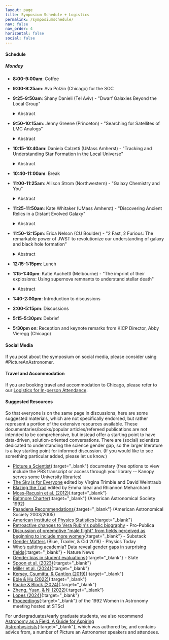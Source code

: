 ```yaml
---
layout: page
title: Symposium Schedule + Logistics
permalink: /symposiumschedule/
nav: false
nav_order: 4
horizontal: false
social: false
---
```


#### Schedule

##### Monday
- **8:00-9:00am**: Coffee
- **9:00-9:25am**: Ava Polzin (Chicago) for the SOC
- **9:25-9:50am**: Shany Danieli (Tel Aviv) - "Dwarf Galaxies Beyond the Local Group"
		<details>
		<summary> Abstract </summary>
		Low-mass (dwarf) galaxies are key to probing dark matter and galaxy formation on small scales but remain challenging to detect and study. Research has largely focused on Milky Way satellites, but advances in telescopes and imaging now enable studies beyond the Local Group. I will review obstacles to studying distant dwarfs, highlight discoveries revealing their remarkable diversity, and discuss size-mass outliers, dark matter variations, and globular cluster populations. I will conclude with ongoing and future surveys essential for mapping the broader dwarf galaxy population.
		</details>

- **9:50-10:15am**: Jenny Greene (Princeton) - "Searching for Satellites of LMC Analogs"
		<details>
		<summary> Abstract </summary>
		Low-mass dwarf galaxies with stellar masses less than a billion suns have provided some of the most stringent tests of the nature of dark matter on small scales. Large new samples of such galaxies are efficiently selected as satellites of Milky-Way mass galaxies. However, interesting new tests of the nature of dark matter and galaxy evolution are opened if we can chart the satellites systems of LMC analogs as well. I will present initial results from the first eight hosts in ELVES-Dwarf, which uses the surface brightness fluctuation technique to efficiently find galaxy groups around low-mass hosts.
		</details>

- **10:15-10:40am**: Daniela Calzetti (UMass Amherst) - "Tracking and Understanding Star Formation in the Local Universe"
		<details>
		<summary> Abstract </summary>
		Our ability to trace star formation and the ensuing stellar feedback hinges on our ability to measure star formation rates with accuracy. This usually implies understanding how tracers may be affected by extraneous contributions, e.g., from older stellar populations non involved in the star formation. I will provide a short review of the current status of star formation rate tracers and how they reflect the complex multi-scale ecosystem of galaxies.
		</details>

- **10:40-11:00am**: Break
- **11:00-11:25am**: Allison Strom (Northwestern) - "Galaxy Chemistry and You"
		<details>
		<summary> Abstract </summary>
		The chemistry of gas and stars in galaxies connects many seemingly disparate areas of astrophysics, from planet formation and stellar evolution to the enrichment and physical state of the circumgalactic and intergalactic media. Because heavy elements are the end product of converting gas to stars, the abundance and distribution of different elements in and around galaxies tells the story of how galaxies grow and change over time. Astronomers have been studying the chemistry of galaxies outside the Milky Way for well over 50 years, but only in the last decade have detailed studies of galaxy enrichment in the distant universe been possible. Using premier facilities like the Keck Telescopes and the James Webb Space Telescope, we have made significant advances in characterizing galaxies that were forming at early times---particularly during "Cosmic Noon," the period 8-12 Gyr ago when about half of all the stars in the universe were formed. I will discuss how innovative techniques for determining galaxy chemistry have helped to create a more nuanced picture of these young systems and allowed us to make connections between galaxies, their stellar populations, and their gaseous environments over cosmic time.
		</details>

- **11:25-11:50am**: Kate Whitaker (UMass Amherst) - "Discovering Ancient Relics in a Distant Evolved Galaxy"
		<details>
		<summary> Abstract </summary>
		Globular clusters are some of the oldest bound structures in the Universe and thus hold clues to the earliest epochs of star formation and galaxy assembly.  However,  accurate age measurements of ancient star clusters are challenging due to the age-metallicity degeneracy. In this talk, I will share the discovery of a large population of globular cluster candidates within the 'Relic', a massive, evolved galaxy existing only 2.5 billion years after the Big Bang.  The Relic is a unique laboratory that enables the first connection between long-lived, high-redshift star clusters and local stellar populations, offering insights into the early stages of globular cluster evolution and the broader processes of galaxy assembly.  Through personal anecdotes centered around being a woman, a mother, an astronomer, and a mentor, I will also weave into this story a few of my own lessons learned over the course of my career.
		</details>

- **11:50-12:15pm**: Erica Nelson (CU Boulder) - "2 Fast, 2 Furious: The remarkable power of JWST to revolutionize our understanding of galaxy and black hole formation"
		<details>
		<summary> Abstract </summary>
		The launch and commissioning of the James Webb Space Telescope is ushering in a new era in our understanding of our cosmic origins. Galaxies are a fundamental building block of the universe, yet how they formed has remained enigmatic owing to our inability to observe them at early cosmic times. In just the first two and a half years of data, JWST has already upended our understanding of galaxy and black hole growth in the early universe. In this talk I will discuss some of the surprising results that have come out of our work with JWST and their impact on our understanding of the formation and evolution of galaxies. This includes remarkably mature galaxies at early times, galaxies so luminous they allow us to see much further back in time than we thought possible, overmassive black holes, bulges where we thought there were none, and a new method for measuring kinematics that has revealed a monstrous spinning disk 1 billion years after the big bang. Galaxy and black hole growth in the early universe appears to have happened much more rapidly than previously thought, defying predictions from theoretical models. I’ll conclude with a discussion of where the field is moving and the rich discovery space in this new era of extragalactic astrophysics.
		</details>

- **12:15-1:15pm**: Lunch
- **1:15-1:40pm**: Katie Auchettl (Melbourne) - "The imprint of their explosions: Using supernova remnants to understand stellar death"
		<details>
		<summary> Abstract </summary>
		One of the most uncertain aspects related to our understanding of the end points of stellar evolution is the link between the progenitor star and the nature of the supernova explosion that the progenitor will undergo. Even though hundreds of supernovae are discovered each year by optical surveys, these sources are usually too distant to resolve the ejecta and immediate surrounding of the exploded star. However, due to their long lifetimes and close proximity, supernova remnants which are the long lived structures that result from the supernova explosion of either a white dwarf or a massive star, provide us with a unique opportunity to study supernova explosion and dynamics up close and in detail. In this talk, I will highlight some recent advances that have been made in the understanding of supernovae and their progenitors using multi-wavelength studies of supernovae and their remnants.
		</details>

- **1:40-2:00pm**: Introduction to discussions
- **2:00-5:15pm**: Discussions
- **5:15-5:30pm**: Debrief
- **5:30pm on**: Reception and keynote remarks from KICP Director, Abby Vieregg (Chicago)

#### Social Media

If you post about the symposium on social media, please consider using #PictureAnAstronomer.

#### Travel and Accommodation

If you are booking travel and accommodation to Chicago, please refer to our [Logistics for In-person Attendance](https://pictureanastronomer.github.io/registration).


#### Suggested Resources
So that everyone is on the same page in discussions, here are some suggested materials, which are not specifically endorsed, but rather represent a portion of the extensive resources available. These documentaries/books/popular articles/refereed publications are not intended to be comprehensive, but instead offer a starting point to have data-driven, solution-oriented conversations. There are (social) scientists dedicated to understanding the science gender gap, so the larger literature is a key starting point for informed discussion. (If you would like to see something particular added, please let us know.)

- [Picture a Scientist](https://www.pbs.org/wgbh/nova/video/picture-a-scientist/){:target="_blank"} documetary (free options to view include the PBS transcript or access through your library -- Kanopy serves some University libraries)
- [The Sky is for Everyone](https://press.princeton.edu/books/hardcover/9780691207100/the-sky-is-for-everyone?srsltid=AfmBOoqP1H9EcVnvSNwZ9MasOuizZFxhmYP9iRuxSGpypHEf9LBKltkP) edited by Virgina Trimble and David Weintraub
- [Blazing the Trail](https://www.amazon.com/Blazing-Trail-Essays-Leading-Science/dp/1482709430/ref=cm_cr_arp_d_product_top?ie=UTF8) edited by Emma Ideal and Rhiannon Meharchand
- [Moss-Racusin et al. (2012)](https://www.pnas.org/doi/full/10.1073/pnas.1211286109?trk=public_post_comment-text){:target="_blank"}
- [Baltmore Charter](https://www.stsci.edu/stsci/meetings/WiA/BaltoCharter.html){:target="_blank"} (American Astronomical Society 1992)
- [Pasadena Recommendations](https://aas.org/comms/cswa/news/pasadenarecs){:target="_blank"} (American Astronomical Society 2003/2005)
- [American Institute of Physics Statistics](https://ww2.aip.org/women-in-the-sciences){:target="_blank"}
- [Retroactive changes to Vera Rubin's public biography](https://www.propublica.org/article/vera-rubin-astronomer-dei-trump) - Pro-Publica
- [Discussion of preemptive "male flight" from fields perceived as beginning to include more women](https://celestemdavis.substack.com/p/why-boys-dont-go-to-college?triedRedirect=true){:target="_blank"} - Substack
- [Gender Matters](https://pubs.aip.org/physicstoday/article/71/3/40/933906/Gender-mattersEvidence-shows-that-patterns-of) (Blue, Traxler, & Cid 2018) - Physics Today
- [Who’s quitting academia? Data reveal gender gaps in surprising fields](https://www.nature.com/articles/d41586-025-00021-6){:target="_blank"} - Nature News
- [Gender bias in student evaluations](https://slate.com/human-interest/2018/03/student-evaluations-are-discriminatory-against-female-professors.html){:target="_blank"} - Slate
- [Spoon et al. (2023)](https://www.science.org/doi/10.1126/sciadv.adi2205){:target="_blank"}
- [Miller et al. (2024)](https://psycnet.apa.org/fulltext/2025-50489-001.html){:target="_blank"}
- [Kersey, Csumitta, & Cantlon (2019)](https://www.nature.com/articles/s41539-019-0057-x){:target="_blank"}
- [Eble & Hu (2022)](https://www.nature.com/articles/s41562-022-01331-9?fromPaywallRec=false){:target="_blank"}
- [Raabe & Block (2024)](https://www.tandfonline.com/doi/full/10.1080/14616696.2024.2349217){:target="_blank"}
- [Zheng, Yuan, & Ni (2022)](https://elifesciences.org/articles/78909){:target="_blank"}
- [Lopes (2024)](https://www.sciencedirect.com/science/article/pii/S0277539524001407){:target="_blank"}
- [Proceedings](https://www.stsci.edu/contents/events/stsci/1992/september/women-at-work-a-meeting-on-the-status-of-women-in-astronomy?timeframe=past&keyword=women&page=1#event-materials){:target="_blank"} of the 1992 Women in Astronomy meeting hosted at STScI

For undergraduates/early graduate students, we also recommend [Astronomy as a Field: A Guide for Aspiring Astrophysicists](https://arxiv.org//abs/2312.04041){:target="_blank"}, which was authored by, and contains advice from, a number of Picture an Astronomer speakers and attendees.
